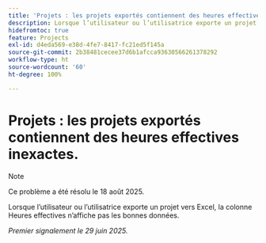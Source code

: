 ```yaml
---
title: 'Projets : les projets exportés contiennent des heures effectives inexactes.'
description: Lorsque l’utilisateur ou l’utilisatrice exporte un projet vers Excel, la colonne Heures effectives n’affiche pas les bonnes données.
hidefromtoc: true
feature: Projects
exl-id: d4eda569-e38d-4fe7-8417-fc21ed5f145a
source-git-commit: 2b38481cecee37d6b1afcca93630566261378292
workflow-type: ht
source-wordcount: '60'
ht-degree: 100%

---
```


# Projets : les projets exportés contiennent des heures effectives inexactes.

>[!NOTE]
>
>Ce problème a été résolu le 18 août 2025.

Lorsque l’utilisateur ou l’utilisatrice exporte un projet vers Excel, la colonne Heures effectives n’affiche pas les bonnes données.

_Premier signalement le 29 juin 2025._
